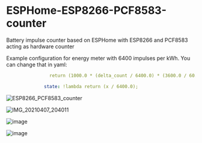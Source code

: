 # ESPHome-ESP8266-PCF8583-counter
Battery impulse counter based on ESPHome with ESP8266 and PCF8583 acting as hardware counter

Example configuration for energy meter with 6400 impulses per kWh. You can change that in yaml:

```yaml
                return (1000.0 * (delta_count / 6400.0) * (3600.0 / 60.0));
```
```yaml
              state: !lambda return (x / 6400.0);
```

![ESP8266_PCF8583_counter](https://user-images.githubusercontent.com/20594810/114005030-765c2f00-985f-11eb-8706-b02e513d68be.png)

![IMG_20210407_204011](https://user-images.githubusercontent.com/20594810/114005077-81af5a80-985f-11eb-9b20-af6c726cf532.jpg)

![image](https://user-images.githubusercontent.com/20594810/114075546-ef7e7500-98a5-11eb-96bc-c3697e90aff7.png)

![image](https://user-images.githubusercontent.com/20594810/114076466-fce82f00-98a6-11eb-93a7-83f3eef7e40d.png)
